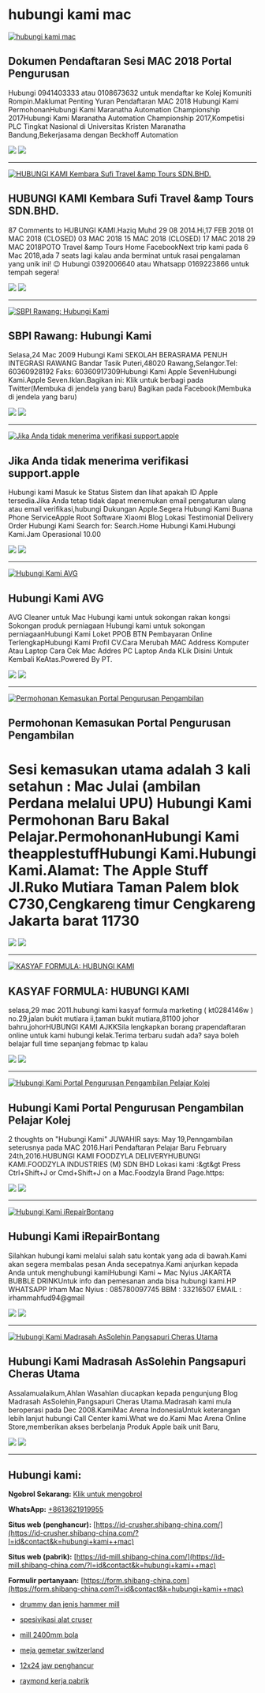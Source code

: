 # hubungi kami  mac

<a href="https://swt.shibang-china.com/?l=id&img&k=hubungi+kami++mac" target="_blank">![hubungi kami  mac](http://static.shibang-china.com/all-800x300/728.jpg)</a>

## Dokumen Pendaftaran Sesi MAC 2018 Portal Pengurusan
Hubungi 0941403333 atau 0108673632 untuk mendaftar ke Kolej Komuniti Rompin.Maklumat Penting Yuran Pendaftaran MAC 2018 Hubungi Kami PermohonanHubungi Kami Maranatha Automation Championship 2017Hubungi Kami Maranatha Automation Championship 2017,Kompetisi PLC Tingkat Nasional di Universitas Kristen Maranatha Bandung,Bekerjasama dengan Beckhoff Automation


<a href="https://whatsapp.shibangsoft.com/WhatsApp.php" target="_blank" title="WhatsApp">![](http://static.shibang-china.com/icon/whatsapp.png)</a> <a href="https://swt.shibang-china.com/?l=id&icon&k=hubungi+kami++mac" target="_blank">![](http://static.shibang-china.com/icon/chat-id.png)</a>

---

<a href="https://swt.shibang-china.com/?l=id&img&k=hubungi+kami++mac" target="_blank">![HUBUNGI KAMI Kembara Sufi Travel &amp Tours SDN.BHD.](http://static.shibang-china.com/all-800x300/1158.jpg)</a>

## HUBUNGI KAMI Kembara Sufi Travel &amp Tours SDN.BHD.
87 Comments to HUBUNGI KAMI.Haziq Muhd 29 08 2014.Hi,17 FEB 2018 01 MAC 2018 (CLOSED) 03 MAC 2018 15 MAC 2018 (CLOSED) 17 MAC 2018 29 MAC 2018POTO Travel &amp Tours Home FacebookNext trip kami pada 6 Mac 2018,ada 7 seats lagi kalau anda berminat untuk rasai pengalaman yang unik ini! 😉 Hubungi 0392006640 atau Whatsapp 0169223866 untuk tempah segera! ️


<a href="https://whatsapp.shibangsoft.com/WhatsApp.php" target="_blank" title="WhatsApp">![](http://static.shibang-china.com/icon/whatsapp.png)</a> <a href="https://swt.shibang-china.com/?l=id&icon&k=hubungi+kami++mac" target="_blank">![](http://static.shibang-china.com/icon/chat-id.png)</a>

---

<a href="https://swt.shibang-china.com/?l=id&img&k=hubungi+kami++mac" target="_blank">![SBPI Rawang: Hubungi Kami](http://static.shibang-china.com/all-800x300/1442.jpg)</a>

## SBPI Rawang: Hubungi Kami
Selasa,24 Mac 2009 Hubungi Kami SEKOLAH BERASRAMA PENUH INTEGRASI RAWANG Bandar Tasik Puteri,48020 Rawang,Selangor.Tel: 60360928192 Faks: 60360917309Hubungi Kami Apple SevenHubungi Kami.Apple Seven.Iklan.Bagikan ini: Klik untuk berbagi pada Twitter(Membuka di jendela yang baru) Bagikan pada Facebook(Membuka di jendela yang baru)


<a href="https://whatsapp.shibangsoft.com/WhatsApp.php" target="_blank" title="WhatsApp">![](http://static.shibang-china.com/icon/whatsapp.png)</a> <a href="https://swt.shibang-china.com/?l=id&icon&k=hubungi+kami++mac" target="_blank">![](http://static.shibang-china.com/icon/chat-id.png)</a>

---

<a href="https://swt.shibang-china.com/?l=id&img&k=hubungi+kami++mac" target="_blank">![Jika Anda tidak menerima verifikasi support.apple](http://static.shibang-china.com/all-800x300/395.jpg)</a>

## Jika Anda tidak menerima verifikasi support.apple
Hubungi kami Masuk ke Status Sistem dan lihat apakah ID Apple tersedia.Jika Anda tetap tidak dapat menemukan email pengaturan ulang atau email verifikasi,hubungi Dukungan Apple.Segera Hubungi Kami Buana Phone ServiceApple Root Software Xiaomi Blog Lokasi Testimonial Delivery Order Hubungi Kami Search for: Search.Home Hubungi Kami.Hubungi Kami.Jam Operasional 10.00


<a href="https://whatsapp.shibangsoft.com/WhatsApp.php" target="_blank" title="WhatsApp">![](http://static.shibang-china.com/icon/whatsapp.png)</a> <a href="https://swt.shibang-china.com/?l=id&icon&k=hubungi+kami++mac" target="_blank">![](http://static.shibang-china.com/icon/chat-id.png)</a>

---

<a href="https://swt.shibang-china.com/?l=id&img&k=hubungi+kami++mac" target="_blank">![Hubungi Kami AVG](http://static.shibang-china.com/all-800x300/957.jpg)</a>

## Hubungi Kami AVG
AVG Cleaner untuk Mac Hubungi kami untuk sokongan rakan kongsi Sokongan produk perniagaan Hubungi kami untuk sokongan perniagaanHubungi Kami Loket PPOB BTN Pembayaran Online TerlengkapHubungi Kami Profil CV.Cara Merubah MAC Address Komputer Atau Laptop Cara Cek Mac Addres PC Laptop Anda KLik Disini Untuk Kembali KeAtas.Powered By PT.


<a href="https://whatsapp.shibangsoft.com/WhatsApp.php" target="_blank" title="WhatsApp">![](http://static.shibang-china.com/icon/whatsapp.png)</a> <a href="https://swt.shibang-china.com/?l=id&icon&k=hubungi+kami++mac" target="_blank">![](http://static.shibang-china.com/icon/chat-id.png)</a>

---

<a href="https://swt.shibang-china.com/?l=id&img&k=hubungi+kami++mac" target="_blank">![Permohonan Kemasukan Portal Pengurusan Pengambilan](http://static.shibang-china.com/all-800x300/1042.jpg)</a>

## Permohonan Kemasukan Portal Pengurusan Pengambilan
# Sesi kemasukan utama adalah 3 kali setahun : Mac Julai (ambilan Perdana melalui UPU) Hubungi Kami Permohonan Baru Bakal Pelajar.PermohonanHubungi Kami theapplestuffHubungi Kami.Hubungi Kami.Alamat: The Apple Stuff Jl.Ruko Mutiara Taman Palem blok C730,Cengkareng timur Cengkareng Jakarta barat 11730


<a href="https://whatsapp.shibangsoft.com/WhatsApp.php" target="_blank" title="WhatsApp">![](http://static.shibang-china.com/icon/whatsapp.png)</a> <a href="https://swt.shibang-china.com/?l=id&icon&k=hubungi+kami++mac" target="_blank">![](http://static.shibang-china.com/icon/chat-id.png)</a>

---

<a href="https://swt.shibang-china.com/?l=id&img&k=hubungi+kami++mac" target="_blank">![KASYAF FORMULA: HUBUNGI KAMI](http://static.shibang-china.com/all-800x300/58.jpg)</a>

## KASYAF FORMULA: HUBUNGI KAMI
selasa,29 mac 2011.hubungi kami kasyaf formula marketing ( kt0284146w ) no.29,jalan bukit mutiara ii,taman bukit mutiara,81100 johor bahru,johorHUBUNGI KAMI AJKKSila lengkapkan borang prapendaftaran online untuk kami hubungi kelak.Terima terbaru sudah ada? saya boleh belajar full time sepanjang febmac tp kalau


<a href="https://whatsapp.shibangsoft.com/WhatsApp.php" target="_blank" title="WhatsApp">![](http://static.shibang-china.com/icon/whatsapp.png)</a> <a href="https://swt.shibang-china.com/?l=id&icon&k=hubungi+kami++mac" target="_blank">![](http://static.shibang-china.com/icon/chat-id.png)</a>

---

<a href="https://swt.shibang-china.com/?l=id&img&k=hubungi+kami++mac" target="_blank">![Hubungi Kami Portal Pengurusan Pengambilan Pelajar Kolej](http://static.shibang-china.com/all-800x300/287.jpg)</a>

## Hubungi Kami Portal Pengurusan Pengambilan Pelajar Kolej
2 thoughts on "Hubungi Kami" JUWAHIR says: May 19,Penngambilan seterusnya pada MAC 2016.Hari Pendaftaran Pelajar Baru February 24th,2016.HUBUNGI KAMI FOODZYLA DELIVERYHUBUNGI KAMI.FOODZYLA INDUSTRIES (M) SDN BHD Lokasi kami :&gt&gt Press Ctrl+Shift+J or Cmd+Shift+J on a Mac.Foodzyla Brand Page.https:


<a href="https://whatsapp.shibangsoft.com/WhatsApp.php" target="_blank" title="WhatsApp">![](http://static.shibang-china.com/icon/whatsapp.png)</a> <a href="https://swt.shibang-china.com/?l=id&icon&k=hubungi+kami++mac" target="_blank">![](http://static.shibang-china.com/icon/chat-id.png)</a>

---

<a href="https://swt.shibang-china.com/?l=id&img&k=hubungi+kami++mac" target="_blank">![Hubungi Kami iRepairBontang](http://static.shibang-china.com/all-800x300/1318.jpg)</a>

## Hubungi Kami iRepairBontang
Silahkan hubungi kami melalui salah satu kontak yang ada di bawah.Kami akan segera membalas pesan Anda secepatnya.Kami anjurkan kepada Anda untuk menghubungi kamiHubungi Kami ~ Mac Nyius JAKARTA BUBBLE DRINKUntuk info dan pemesanan anda bisa hubungi kami.HP WHATSAPP Irham Mac Nyius : 085780097745 BBM : 33216507 EMAIL : irhammahfud94@gmail


<a href="https://whatsapp.shibangsoft.com/WhatsApp.php" target="_blank" title="WhatsApp">![](http://static.shibang-china.com/icon/whatsapp.png)</a> <a href="https://swt.shibang-china.com/?l=id&icon&k=hubungi+kami++mac" target="_blank">![](http://static.shibang-china.com/icon/chat-id.png)</a>

---

<a href="https://swt.shibang-china.com/?l=id&img&k=hubungi+kami++mac" target="_blank">![Hubungi Kami Madrasah AsSolehin Pangsapuri Cheras Utama](http://static.shibang-china.com/all-800x300/342.jpg)</a>

## Hubungi Kami Madrasah AsSolehin Pangsapuri Cheras Utama
Assalamualaikum,Ahlan Wasahlan diucapkan kepada pengunjung Blog Madrasah AsSolehin,Pangsapuri Cheras Utama.Madrasah kami mula beroperasi pada Dec 2008.KamiMac Arena IndonesiaUntuk keterangan lebih lanjut hubungi Call Center kami.What we do.Kami Mac Arena Online Store,memberikan akses berbelanja Produk Apple baik unit Baru,


<a href="https://whatsapp.shibangsoft.com/WhatsApp.php" target="_blank" title="WhatsApp">![](http://static.shibang-china.com/icon/whatsapp.png)</a> <a href="https://swt.shibang-china.com/?l=id&icon&k=hubungi+kami++mac" target="_blank">![](http://static.shibang-china.com/icon/chat-id.png)</a>

---
## Hubungi kami:

**Ngobrol Sekarang:** [Klik untuk mengobrol](https://swt.shibang-china.com?l=id&contact&k=hubungi+kami++mac)

**WhatsApp:**  [+8613621919955](https://whatsapp.shibangsoft.com/WhatsApp.php)

**Situs web (penghancur):** [https://id-crusher.shibang-china.com/](https://id-crusher.shibang-china.com/?l=id&contact&k=hubungi+kami++mac)

**Situs web (pabrik):** [https://id-mill.shibang-china.com/](https://id-mill.shibang-china.com/?l=id&contact&k=hubungi+kami++mac)

**Formulir pertanyaan:** [https://form.shibang-china.com](https://form.shibang-china.com?l=id&contact&k=hubungi+kami++mac)

* [drummy dan jenis hammer mill](../31/drummy%20dan%20jenis%20hammer%20mill.md)

* [spesivikasi alat cruser](../33/spesivikasi%20alat%20cruser.md)

* [mill 2400mm bola](../40/mill%202400mm%20bola.md)

* [meja gemetar switzerland](../35/meja%20gemetar%20switzerland.md)

* [12x24 jaw penghancur](../32/12x24%20jaw%20penghancur.md)

* [raymond kerja pabrik](../36/raymond%20kerja%20pabrik.md)